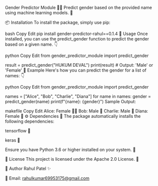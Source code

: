 Gender Predictor Module 🤖🔮
Predict gender based on the provided name using machine learning models. 🌟

📦 Installation
To install the package, simply use pip:

bash
Copy
Edit
pip install gender-predictor-rahul==0.1.4
🚀 Usage
Once installed, you can use the predict_gender function to predict the gender based on a given name. 👇

python
Copy
Edit
from gender_predictor_module import predict_gender

result = predict_gender("HUKUM DEVAL")
print(result)  # Output: 'Male' or 'Female'
📝 Example
Here's how you can predict the gender for a list of names: 👇

python
Copy
Edit
from gender_predictor_module import predict_gender

names = ["Alice", "Bob", "Charlie", "Diana"]
for name in names:
    gender = predict_gender(name)
    print(f"{name}: {gender}")
Sample Output:

makefile
Copy
Edit
Alice: Female 👩‍🦰
Bob: Male 👨
Charlie: Male 👨
Diana: Female 👩
⚙️ Dependencies 🔧
The package automatically installs the following dependencies:

tensorflow 🧠

keras 💪

Ensure you have Python 3.6 or higher installed on your system. 🐍

📄 License
This project is licensed under the Apache 2.0 License. 📜

👤 Author
Rahul Patel ✨

📧 Email: rahulkumar69953175@gmail.com

